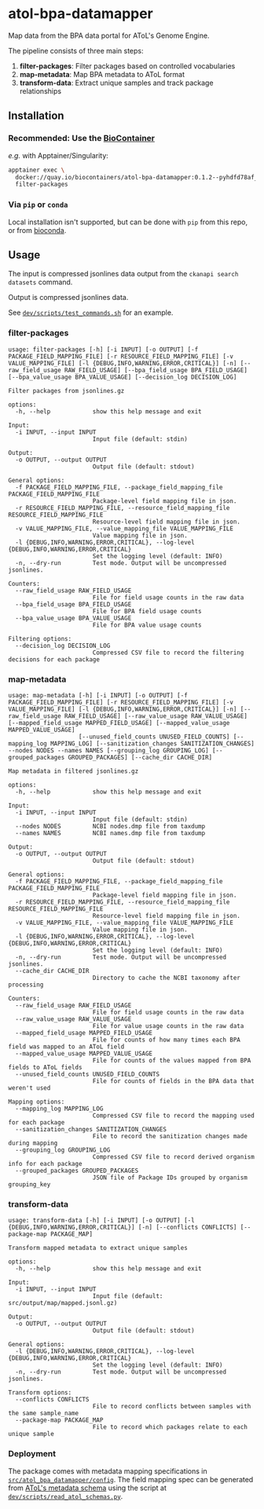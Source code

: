 # atol-bpa-datamapper

Map data from the BPA data portal for AToL's Genome Engine.

The pipeline consists of three main steps:
1. **filter-packages**: Filter packages based on controlled vocabularies
2. **map-metadata**: Map BPA metadata to AToL format
3. **transform-data**: Extract unique samples and track package relationships

## Installation

### Recommended: Use the [BioContainer](https://quay.io/repository/biocontainers/atol-bpa-datamapper?tab=tags)

*e.g.* with Apptainer/Singularity:

```bash
apptainer exec \
  docker://quay.io/biocontainers/atol-bpa-datamapper:0.1.2--pyhdfd78af_0 \
  filter-packages
```

### Via `pip` or `conda`

Local installation isn't supported, but can be done with `pip`
from this repo, or from 
[bioconda](https://anaconda.org/bioconda/atol-bpa-datamapper).

## Usage

The input is compressed jsonlines data output from the `ckanapi search datasets` command.

Output is compressed jsonlines data.

See [`dev/scripts/test_commands.sh`](dev/scripts/test_commands.sh) for an example.

### filter-packages

```
usage: filter-packages [-h] [-i INPUT] [-o OUTPUT] [-f PACKAGE_FIELD_MAPPING_FILE] [-r RESOURCE_FIELD_MAPPING_FILE] [-v VALUE_MAPPING_FILE] [-l {DEBUG,INFO,WARNING,ERROR,CRITICAL}] [-n] [--raw_field_usage RAW_FIELD_USAGE] [--bpa_field_usage BPA_FIELD_USAGE] [--bpa_value_usage BPA_VALUE_USAGE] [--decision_log DECISION_LOG]

Filter packages from jsonlines.gz

options:
  -h, --help            show this help message and exit

Input:
  -i INPUT, --input INPUT
                        Input file (default: stdin)

Output:
  -o OUTPUT, --output OUTPUT
                        Output file (default: stdout)

General options:
  -f PACKAGE_FIELD_MAPPING_FILE, --package_field_mapping_file PACKAGE_FIELD_MAPPING_FILE
                        Package-level field mapping file in json.
  -r RESOURCE_FIELD_MAPPING_FILE, --resource_field_mapping_file RESOURCE_FIELD_MAPPING_FILE
                        Resource-level field mapping file in json.
  -v VALUE_MAPPING_FILE, --value_mapping_file VALUE_MAPPING_FILE
                        Value mapping file in json.
  -l {DEBUG,INFO,WARNING,ERROR,CRITICAL}, --log-level {DEBUG,INFO,WARNING,ERROR,CRITICAL}
                        Set the logging level (default: INFO)
  -n, --dry-run         Test mode. Output will be uncompressed jsonlines.

Counters:
  --raw_field_usage RAW_FIELD_USAGE
                        File for field usage counts in the raw data
  --bpa_field_usage BPA_FIELD_USAGE
                        File for BPA field usage counts
  --bpa_value_usage BPA_VALUE_USAGE
                        File for BPA value usage counts

Filtering options:
  --decision_log DECISION_LOG
                        Compressed CSV file to record the filtering decisions for each package
```

### map-metadata

```
usage: map-metadata [-h] [-i INPUT] [-o OUTPUT] [-f PACKAGE_FIELD_MAPPING_FILE] [-r RESOURCE_FIELD_MAPPING_FILE] [-v VALUE_MAPPING_FILE] [-l {DEBUG,INFO,WARNING,ERROR,CRITICAL}] [-n] [--raw_field_usage RAW_FIELD_USAGE] [--raw_value_usage RAW_VALUE_USAGE] [--mapped_field_usage MAPPED_FIELD_USAGE] [--mapped_value_usage MAPPED_VALUE_USAGE]
                    [--unused_field_counts UNUSED_FIELD_COUNTS] [--mapping_log MAPPING_LOG] [--sanitization_changes SANITIZATION_CHANGES] --nodes NODES --names NAMES [--grouping_log GROUPING_LOG] [--grouped_packages GROUPED_PACKAGES] [--cache_dir CACHE_DIR]

Map metadata in filtered jsonlines.gz

options:
  -h, --help            show this help message and exit

Input:
  -i INPUT, --input INPUT
                        Input file (default: stdin)
  --nodes NODES         NCBI nodes.dmp file from taxdump
  --names NAMES         NCBI names.dmp file from taxdump

Output:
  -o OUTPUT, --output OUTPUT
                        Output file (default: stdout)

General options:
  -f PACKAGE_FIELD_MAPPING_FILE, --package_field_mapping_file PACKAGE_FIELD_MAPPING_FILE
                        Package-level field mapping file in json.
  -r RESOURCE_FIELD_MAPPING_FILE, --resource_field_mapping_file RESOURCE_FIELD_MAPPING_FILE
                        Resource-level field mapping file in json.
  -v VALUE_MAPPING_FILE, --value_mapping_file VALUE_MAPPING_FILE
                        Value mapping file in json.
  -l {DEBUG,INFO,WARNING,ERROR,CRITICAL}, --log-level {DEBUG,INFO,WARNING,ERROR,CRITICAL}
                        Set the logging level (default: INFO)
  -n, --dry-run         Test mode. Output will be uncompressed jsonlines.
  --cache_dir CACHE_DIR
                        Directory to cache the NCBI taxonomy after processing

Counters:
  --raw_field_usage RAW_FIELD_USAGE
                        File for field usage counts in the raw data
  --raw_value_usage RAW_VALUE_USAGE
                        File for value usage counts in the raw data
  --mapped_field_usage MAPPED_FIELD_USAGE
                        File for counts of how many times each BPA field was mapped to an AToL field
  --mapped_value_usage MAPPED_VALUE_USAGE
                        File for counts of the values mapped from BPA fields to AToL fields
  --unused_field_counts UNUSED_FIELD_COUNTS
                        File for counts of fields in the BPA data that weren't used

Mapping options:
  --mapping_log MAPPING_LOG
                        Compressed CSV file to record the mapping used for each package
  --sanitization_changes SANITIZATION_CHANGES
                        File to record the sanitization changes made during mapping
  --grouping_log GROUPING_LOG
                        Compressed CSV file to record derived organism info for each package
  --grouped_packages GROUPED_PACKAGES
                        JSON file of Package IDs grouped by organism grouping_key
```

### transform-data

```
usage: transform-data [-h] [-i INPUT] [-o OUTPUT] [-l {DEBUG,INFO,WARNING,ERROR,CRITICAL}] [-n] [--conflicts CONFLICTS] [--package-map PACKAGE_MAP]

Transform mapped metadata to extract unique samples

options:
  -h, --help            show this help message and exit

Input:
  -i INPUT, --input INPUT
                        Input file (default: src/output/map/mapped.jsonl.gz)

Output:
  -o OUTPUT, --output OUTPUT
                        Output file (default: stdout)

General options:
  -l {DEBUG,INFO,WARNING,ERROR,CRITICAL}, --log-level {DEBUG,INFO,WARNING,ERROR,CRITICAL}
                        Set the logging level (default: INFO)
  -n, --dry-run         Test mode. Output will be uncompressed jsonlines.

Transform options:
  --conflicts CONFLICTS
                        File to record conflicts between samples with the same sample_name
  --package-map PACKAGE_MAP
                        File to record which packages relate to each unique sample
```

### Deployment

The package comes with metadata mapping specifications in
[`src/atol_bpa_datamapper/config`](src/atol_bpa_datamapper/config). The field
mapping spec can be generated from [AToL's metadata
schema](https://docs.google.com/spreadsheets/d/1ml5hASZ-qlAuuTrwHeGzNVqqe1mXsmmoDTekd6d9pto)
using the script at
[`dev/scripts/read_atol_schemas.py`](dev/scripts/read_atol_schemas.py).

